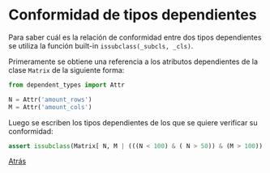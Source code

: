 # Conformidad de tipos dependientes

Para saber cuál es la relación de conformidad entre dos tipos dependientes se utiliza la función built-in `issubclass(_subcls, _cls)`.

Primeramente se obtiene una referencia a los atributos dependientes de la clase `Matrix` de la siguiente forma:

```python
from dependent_types import Attr

N = Attr('amount_rows')
M = Attr('amount_cols')
```

Luego se escriben los tipos dependientes de los que se quiere verificar su conformidad:

```python
assert issubclass(Matrix[ N, M | (((N < 100) & ( N > 50)) & (M > 100))  ], Matrix[ N, M | ( M > 50 ) ])
```

[Atrás](introduction.md)
